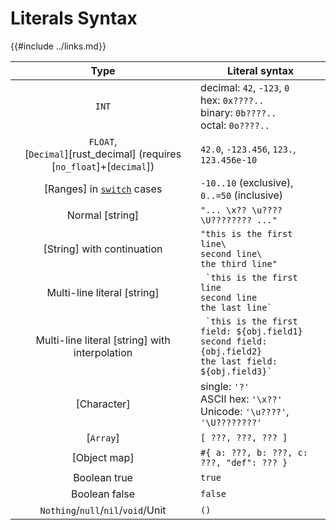 Literals Syntax
===============

{{#include ../links.md}}

|                                    Type                                    | Literal syntax                                                                                                          |
| :------------------------------------------------------------------------: | ----------------------------------------------------------------------------------------------------------------------- |
|                                   `INT`                                    | decimal: `42`, `-123`, `0`<br/>hex: `0x????..`<br/>binary: `0b????..`<br/>octal: `0o????..`                             |
| `FLOAT`,<br/>[`Decimal`][rust_decimal] (requires [`no_float`]+[`decimal`]) | `42.0`, `-123.456`, `123.`, `123.456e-10`                                                                               |
|        [Ranges] in [`switch`]({{rootUrl}}/language/switch.md) cases        | `-10..10` (exclusive), `0..=50` (inclusive)                                                                             |
|                              Normal [string]                               | `"... \x?? \u???? \U???????? ..."`                                                                                      |
|                         [String] with continuation                         | `"this is the first line\`<br/>`second line\`<br/>`the third line"`                                                     |
|                        Multi-line literal [string]                         | `` `this is the first line``<br/>``second line``</br>``the last line` ``                                                |
|               Multi-line literal [string] with interpolation               | `` `this is the first field: ${obj.field1}``<br/>``second field: {obj.field2}``</br>``the last field: ${obj.field3}` `` |
|                                [Character]                                 | single: `'?'`<br/>ASCII hex: `'\x??'`<br/>Unicode: `'\u????'`, `'\U????????'`                                           |
|                                 [`Array`]                                  | `[ ???, ???, ??? ]`                                                                                                     |
|                                [Object map]                                | `#{ a: ???, b: ???, c: ???, "def": ??? }`                                                                               |
|                                Boolean true                                | `true`                                                                                                                  |
|                               Boolean false                                | `false`                                                                                                                 |
|                     `Nothing`/`null`/`nil`/`void`/Unit                     | `()`                                                                                                                    |
